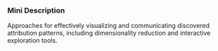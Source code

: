 ### Mini Description

Approaches for effectively visualizing and communicating discovered attribution patterns, including dimensionality reduction and interactive exploration tools.
